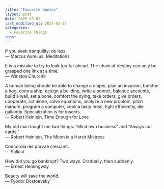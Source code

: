 ```yaml
---
title: "Favorite Quotes"
layout: post
date: 2025-03-02
last_modified_at: 2025-03-22
categories:
  - Favorite Things
tags:
---
```


If you seek tranquility, do less.  
— Marcus Aurelius, Meditations

It is a mistake to try to look too far ahead. The chain of destiny can only be grasped one link at a time.  
— Winston Churchill

A human being should be able to change a diaper, plan an invasion, butcher a hog, conn a ship, design a building, write a sonnet, balance accounts, build a wall, set a bone, comfort the dying, take orders, give orders, cooperate, act alone, solve equations, analyze a new problem, pitch manure, program a computer, cook a tasty meal, fight efficiently, die gallantly. Specialization is for insects.  
— Robert Heinlein, Time Enough for Love

My old man taught me two things: “Mind own business” and “Always cut cards.”  
— Robert Heinlein, The Moon is a Harsh Mistress

Concordia res parvae crescunt.  
— Sallust

How did you go bankrupt?
Two ways. Gradually, then suddenly.  
— Ernest Hemingway  

Beauty will save the world.  
— Fyodor Dostoevsky

